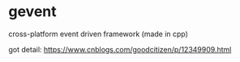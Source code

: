 # gevent
cross-platform event driven framework (made in cpp)

got detail: https://www.cnblogs.com/goodcitizen/p/12349909.html
